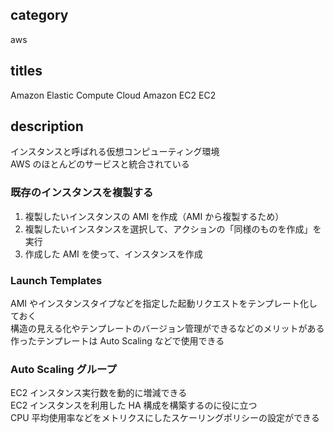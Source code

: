 ## category

aws

## titles

Amazon Elastic Compute Cloud
Amazon EC2
EC2

## description

インスタンスと呼ばれる仮想コンピューティング環境  
AWS のほとんどのサービスと統合されている

### 既存のインスタンスを複製する

1. 複製したいインスタンスの AMI を作成（AMI から複製するため）
1. 複製したいインスタンスを選択して、アクションの「同様のものを作成」を実行
1. 作成した AMI を使って、インスタンスを作成

### Launch Templates

AMI やインスタンスタイプなどを指定した起動リクエストをテンプレート化しておく  
構造の見える化やテンプレートのバージョン管理ができるなどのメリットがある  
作ったテンプレートは Auto Scaling などで使用できる

### Auto Scaling グループ

EC2 インスタンス実行数を動的に増減できる  
EC2 インスタンスを利用した HA 構成を構築するのに役に立つ  
CPU 平均使用率などをメトリクスにしたスケーリングポリシーの設定ができる
